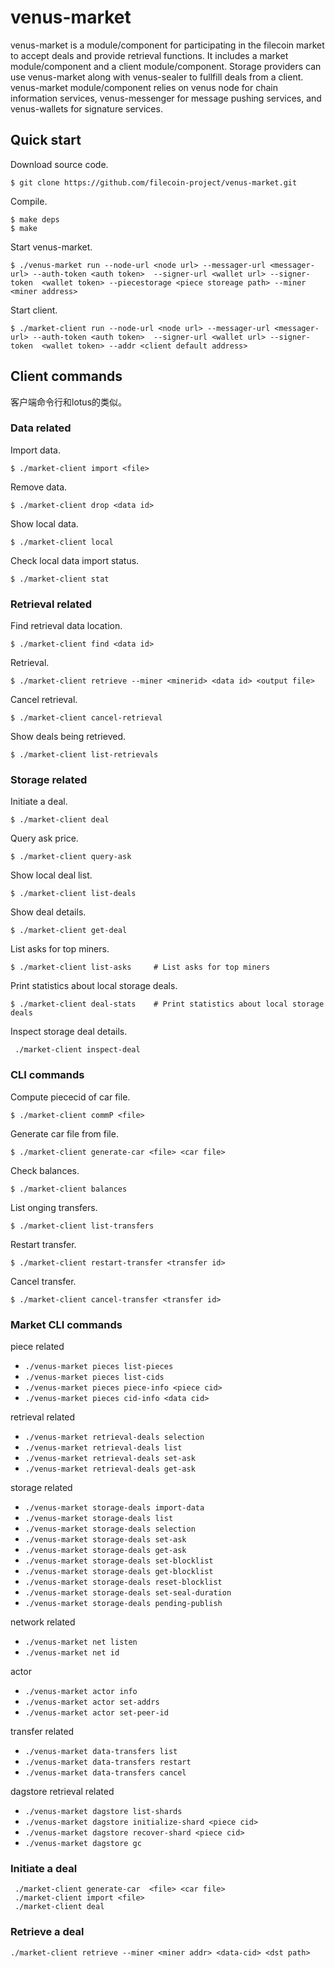 # venus-market

venus-market is a module/component for participating in the filecoin market to accept deals and provide retrieval functions. It includes a market module/component and a client module/component. Storage providers can use venus-market along with venus-sealer to fullfill deals from a client. venus-market module/component relies on venus node for chain information services, venus-messenger for message pushing services, and venus-wallets for signature services.

## Quick start

Download source code.

```shell script
$ git clone https://github.com/filecoin-project/venus-market.git
```

Compile.

```shell script
$ make deps
$ make
```

Start venus-market.

```shell script
$ ./venus-market run --node-url <node url> --messager-url <messager-url> --auth-token <auth token>  --signer-url <wallet url> --signer-token  <wallet token> --piecestorage <piece storeage path> --miner <miner address>
```

Start client.

```shell script
$ ./market-client run --node-url <node url> --messager-url <messager-url> --auth-token <auth token>  --signer-url <wallet url> --signer-token  <wallet token> --addr <client default address>
```

## Client commands

客户端命令行和lotus的类似。
### Data related

Import data.
```shell script
$ ./market-client import <file>
```

Remove data.
```shell script
$ ./market-client drop <data id>
```

Show local data.
```shell script
$ ./market-client local
```

Check local data import status.
```shell script
$ ./market-client stat
```

### Retrieval related

Find retrieval data location.
```shell script
$ ./market-client find <data id>
```

Retrieval.
```shell script
$ ./market-client retrieve --miner <minerid> <data id> <output file>
```

Cancel retrieval.
```shell script
$ ./market-client cancel-retrieval 
```

Show deals being retrieved.
```shell script
$ ./market-client list-retrievals 
```

### Storage related

Initiate a deal.
```shell script
$ ./market-client deal    
```

Query ask price.
```shell script
$ ./market-client query-ask    
```


Show local deal list.
```shell script
$ ./market-client list-deals   
```

Show deal details.
```shell script
$ ./market-client get-deal
```

List asks for top miners.
```shell script
$ ./market-client list-asks     # List asks for top miners
```

Print statistics about local storage deals.
```shell script
$ ./market-client deal-stats    # Print statistics about local storage deals
```

Inspect storage deal details.
```shell script
 ./market-client inspect-deal
```

### CLI commands

Compute piececid of car file.
```shell script
$ ./market-client commP <file>
```

Generate car file from file.
```shell script
$ ./market-client generate-car <file> <car file>
```

Check balances.
```shell script
$ ./market-client balances
```


List onging transfers.
```shell script
$ ./market-client list-transfers 
```

Restart transfer.
```shell script
$ ./market-client restart-transfer <transfer id>
```

Cancel transfer.
```shell script
$ ./market-client cancel-transfer <transfer id>
```

 ### Market CLI commands

 piece related

 * `./venus-market pieces list-pieces`  
 * `./venus-market pieces list-cids`  
 * `./venus-market pieces piece-info <piece cid>` 
 * `./venus-market pieces cid-info <data cid>` 

retrieval related

*  `./venus-market retrieval-deals selection` 
*  `./venus-market retrieval-deals list` 
*  `./venus-market retrieval-deals set-ask` 
*  `./venus-market retrieval-deals get-ask` 

storage related
* `./venus-market storage-deals import-data` 
* `./venus-market storage-deals list` 
* `./venus-market storage-deals selection` 
* `./venus-market storage-deals set-ask` 
* `./venus-market storage-deals get-ask` 
* `./venus-market storage-deals set-blocklist` 
* `./venus-market storage-deals get-blocklist` 
* `./venus-market storage-deals reset-blocklist` 
* `./venus-market storage-deals set-seal-duration` 
* `./venus-market storage-deals pending-publish` 

network related

* `./venus-market net listen` 
* `./venus-market net id` 

actor

* `./venus-market actor info` 
* `./venus-market actor set-addrs` 
* `./venus-market actor set-peer-id` 

transfer related

* `./venus-market data-transfers list` 
* `./venus-market data-transfers restart` 
* `./venus-market data-transfers cancel` 

dagstore retrieval related

* `./venus-market dagstore list-shards` 
* `./venus-market dagstore initialize-shard <piece cid>` 
* `./venus-market dagstore recover-shard <piece cid>` 
* `./venus-market dagstore gc` 


### Initiate a deal

```shell script
 ./market-client generate-car  <file> <car file>
 ./market-client import <file>
 ./market-client deal
```

### Retrieve a deal

```shell
./market-client retrieve --miner <miner addr> <data-cid> <dst path>
```